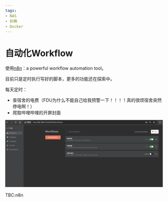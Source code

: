 ```yaml
---
tags:
- NAS
- 折腾
- Docker
---
```


# 自动化Workflow

使用[n8n](https://n8n.io/)：a powerful workflow automation tool。

目前只是定时执行写好的脚本，更多的功能还在探索中。

每天定时：

- 查宿舍的电费（FDU为什么不能自己给我预警一下！！！！真的很烦宿舍突然停电啊！）
- 爬取哔哩哔哩的开屏封面

![](assets/2024-06-16-01-32-37.png)

TBC:n8n